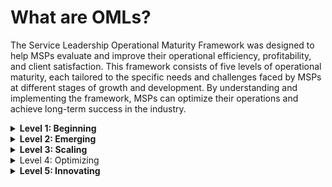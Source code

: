 # What are OMLs?

The Service Leadership Operational Maturity Framework was designed to help MSPs evaluate and improve their operational efficiency, profitability, and client satisfaction. This framework consists of five levels of operational maturity, each tailored to the specific needs and challenges faced by MSPs at different stages of growth and development. By understanding and implementing the framework, MSPs can optimize their operations and achieve long-term success in the industry.

<details>

<summary><strong>Level 1: Beginning</strong></summary>

At Level 1, MSPs are characterized by low to negative financial performance and inconsistent service quality. Traits that support improvement at this level include:

* Implementing basic time tracking and project management systems
* Developing a basic understanding of pricing strategies and profit levers
* Establishing a foundational level of service delivery and customer support
* Creating a basic process for hiring, onboarding, and terminating employees

</details>

<details>

<summary><strong>Level 2: Emerging</strong></summary>

MSPs at Level 2 exhibit low to negative financial performance and inconsistent service quality but have started to understand the basics of profit levers. Traits that support improvement at this level include:

* Implementing basic controls and operational processes
* Improving pricing strategies and understanding their impact on profitability
* Establishing forward planning and budgeting processes
* Aligning incentive compensation with operational goals

</details>

<details>

<summary><strong>Level 3: Scaling</strong></summary>

Level 3 MSPs typically deliver median financial performance and service quality. Traits that support improvement at this level include:

* Implementing more advanced controls and operational processes
* Refining budget planning and attainment tracking processes
* Ensuring that incentive compensation is directly tied to operational goals
* Streamlining service delivery and enhancing customer support

</details>

<details>

<summary>Level 4: Optimizing</summary>

At Level 4, MSPs demonstrate high financial and service quality performance. Traits that support improvement at this level include:

* Focusing on continuous improvement of operational processes and controls
* Utilizing advanced budgeting and forecasting techniques
* Leveraging incentive compensation plans tied to budget attainment
* Implementing advanced service delivery methods and technologies

</details>

<details>

<summary><strong>Level 5: Innovating</strong></summary>

Level 5 MSPs are the highest performers in terms of financial performance and service quality. Traits that support improvement at this level include:

* Continuously innovating and expanding service offerings
* Developing strategic partnerships with vendors and other industry players
* Fostering a culture of innovation and growth within the organization
* Utilizing advanced data analytics and business intelligence to drive decision-making

</details>

